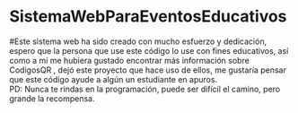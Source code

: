 # SistemaWebParaEventosEducativos

#Este sistema web ha sido creado con mucho esfuerzo y dedicación, espero que la persona que use este código lo use con fines educativos, así como a mí me hubiera gustado encontrar más información sobre CodigosQR , dejó este proyecto que hace uso de ellos, me gustaría pensar que este código ayude a algún un estudiante en apuros.  
PD: Nunca te rindas en la programación, puede ser difícil el camino, pero grande la recompensa. 
